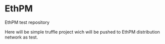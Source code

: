 # EthPM
EthPM test repository


Here will be simple truffle project wich will be pushed to EthPM distribution network as test.
